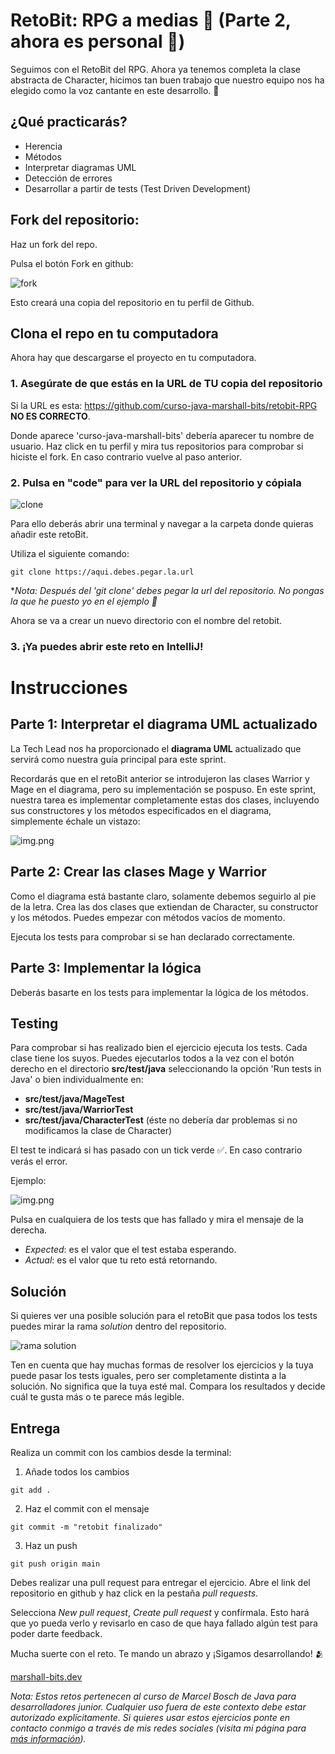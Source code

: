 # RetoBit: RPG a medias 🧝 (Parte 2, ahora es personal 🤭)

Seguimos con el RetoBit del RPG. Ahora ya tenemos completa la clase abstracta de Character, hicimos tan buen trabajo que nuestro equipo nos ha elegido como la voz cantante en este desarrollo. 👑

## ¿Qué practicarás?

- Herencia
- Métodos
- Interpretar diagramas UML
- Detección de errores
- Desarrollar a partir de tests (Test Driven Development)

## Fork del repositorio:

Haz un fork del repo.

Pulsa el botón Fork en github:

![fork](public/img1.png)

Esto creará una copia del repositorio en tu perfil de Github. 

## Clona el repo en tu computadora

Ahora hay que descargarse el proyecto en tu computadora.

### 1. Asegúrate de que estás en la URL de TU copia del repositorio
   

Si la URL es esta: https://github.com/curso-java-marshall-bits/retobit-RPG **NO ES CORRECTO**.
    

Donde aparece 'curso-java-marshall-bits' debería aparecer tu nombre de usuario. Haz click en tu perfil y mira tus repositorios para comprobar si hiciste el fork. En caso contrario vuelve al paso anterior. 


### 2. Pulsa en "code" para ver la URL del repositorio y cópiala

![clone](public/img2.png)

Para ello deberás abrir una terminal y navegar a la carpeta donde quieras añadir este retoBit.

Utiliza el siguiente comando:

```commandline
git clone https://aqui.debes.pegar.la.url
```

**Nota: Después del 'git clone' debes pegar la url del repositorio. No pongas la que he puesto yo en el ejemplo 🤣*

Ahora se va a crear un nuevo directorio con el nombre del retobit.

### 3. ¡Ya puedes abrir este reto en IntelliJ!

# Instrucciones

## Parte 1: Interpretar el diagrama UML actualizado

La Tech Lead nos ha proporcionado el **diagrama UML** actualizado que servirá como nuestra guía principal para este sprint.

Recordarás que en el retoBit anterior se introdujeron las clases Warrior y Mage en el diagrama, pero su implementación se pospuso. En este sprint, nuestra tarea es implementar completamente estas dos clases, incluyendo sus constructores y los métodos especificados en el diagrama, simplemente échale un vistazo:

 ![img.png](public/diagrama.png)

## Parte 2: Crear las clases Mage y Warrior

Como el diagrama está bastante claro, solamente debemos seguirlo al pie de la letra. Crea las dos clases que extiendan de Character, su constructor y los métodos. Puedes empezar con métodos vacíos de momento.

Ejecuta los tests para comprobar si se han declarado correctamente.

## Parte 3: Implementar la lógica

Deberás basarte en los tests para implementar la lógica de los métodos. 


## Testing

Para comprobar si has realizado bien el ejercicio ejecuta los tests. Cada clase tiene los suyos. Puedes ejecutarlos todos a la vez con el botón derecho en el directorio **src/test/java** seleccionando la opción 'Run tests in Java' o bien individualmente en: 
- **src/test/java/MageTest**
- **src/test/java/WarriorTest**
- **src/test/java/CharacterTest** (éste no debería dar problemas si no modificamos la clase de Character)

El test te indicará si has pasado con un tick verde ✅. En caso contrario verás el error.

Ejemplo:

![img.png](public/img3.png)

Pulsa en cualquiera de los tests que has fallado y mira el mensaje de la derecha.

- *Expected*: es el valor que el test estaba esperando.
- *Actual*: es el valor que tu reto está retornando. 

## Solución

Si quieres ver una posible solución para el retoBit que pasa todos los tests puedes mirar la rama *solution* dentro del repositorio.

![rama solution](public/img4.png)

Ten en cuenta que hay muchas formas de resolver los ejercicios y la tuya puede pasar los tests iguales, pero ser completamente distinta a la solución. No significa que la tuya esté mal. Compara los resultados y decide cuál te gusta más o te parece más legible.

## Entrega

Realiza un commit con los cambios desde la terminal:

1. Añade todos los cambios
````commandline
git add .
````

2. Haz el commit con el mensaje
````commandline
git commit -m "retobit finalizado"
````

3. Haz un push
````commandline
git push origin main
````

Debes realizar una pull request para entregar el ejercicio. Abre el link del repositorio en github y haz click en la pestaña *pull requests*.

Selecciona *New pull request*, *Create pull request* y confírmala. Esto hará que yo pueda verlo y revisarlo en caso de que haya fallado algún test para poder darte feedback.

Mucha suerte con el reto. Te mando un abrazo y ¡Sigamos desarrollando! 🫂

[marshall-bits.dev](http://marshall-bits.dev)

*Nota: Estos retos pertenecen al curso de Marcel Bosch de Java para desarrolladores junior. Cualquier uso fuera de este contexto debe estar autorizado explícitamente. Si quieres usar estos ejercicios ponte en contacto conmigo a través de mis redes sociales (visita mi página para [más información](http://marshall-bits.dev)).* 